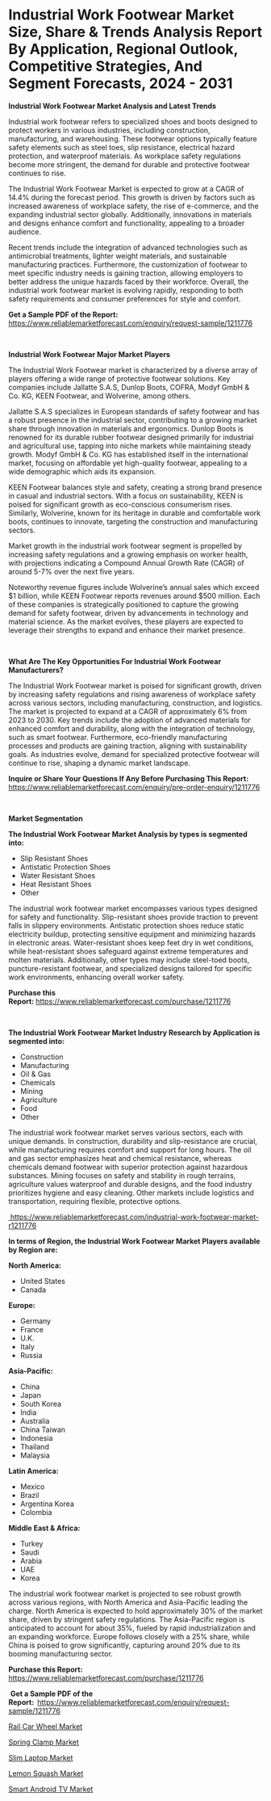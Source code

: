 <p><h1>Industrial Work Footwear Market Size, Share & Trends Analysis Report By Application, Regional Outlook, Competitive Strategies, And Segment Forecasts, 2024 - 2031</h1></p><p><strong>Industrial Work Footwear Market Analysis and Latest Trends</strong></p>
<p><p>Industrial work footwear refers to specialized shoes and boots designed to protect workers in various industries, including construction, manufacturing, and warehousing. These footwear options typically feature safety elements such as steel toes, slip resistance, electrical hazard protection, and waterproof materials. As workplace safety regulations become more stringent, the demand for durable and protective footwear continues to rise.</p><p>The Industrial Work Footwear Market is expected to grow at a CAGR of 14.4% during the forecast period. This growth is driven by factors such as increased awareness of workplace safety, the rise of e-commerce, and the expanding industrial sector globally. Additionally, innovations in materials and designs enhance comfort and functionality, appealing to a broader audience. </p><p>Recent trends include the integration of advanced technologies such as antimicrobial treatments, lighter weight materials, and sustainable manufacturing practices. Furthermore, the customization of footwear to meet specific industry needs is gaining traction, allowing employers to better address the unique hazards faced by their workforce. Overall, the industrial work footwear market is evolving rapidly, responding to both safety requirements and consumer preferences for style and comfort.</p></p>
<p><strong>Get a Sample PDF of the Report:&nbsp;</strong> <a href="https://www.reliablemarketforecast.com/enquiry/request-sample/1211776?utm_campaign=1129&utm_medium=2&utm_source=Github&utm_content=ia&utm_term=17122024&utm_id=industrial-work-footwear">https://www.reliablemarketforecast.com/enquiry/request-sample/1211776</a></p>
<p>&nbsp;</p>
<p><strong>Industrial Work Footwear Major Market Players</strong></p>
<p><p>The Industrial Work Footwear market is characterized by a diverse array of players offering a wide range of protective footwear solutions. Key companies include Jallatte S.A.S, Dunlop Boots, COFRA, Modyf GmbH & Co. KG, KEEN Footwear, and Wolverine, among others. </p><p>Jallatte S.A.S specializes in European standards of safety footwear and has a robust presence in the industrial sector, contributing to a growing market share through innovation in materials and ergonomics. Dunlop Boots is renowned for its durable rubber footwear designed primarily for industrial and agricultural use, tapping into niche markets while maintaining steady growth. Modyf GmbH & Co. KG has established itself in the international market, focusing on affordable yet high-quality footwear, appealing to a wide demographic which aids its expansion.</p><p>KEEN Footwear balances style and safety, creating a strong brand presence in casual and industrial sectors. With a focus on sustainability, KEEN is poised for significant growth as eco-conscious consumerism rises. Similarly, Wolverine, known for its heritage in durable and comfortable work boots, continues to innovate, targeting the construction and manufacturing sectors.</p><p>Market growth in the industrial work footwear segment is propelled by increasing safety regulations and a growing emphasis on worker health, with projections indicating a Compound Annual Growth Rate (CAGR) of around 5-7% over the next five years. </p><p>Noteworthy revenue figures include Wolverine’s annual sales which exceed $1 billion, while KEEN Footwear reports revenues around $500 million. Each of these companies is strategically positioned to capture the growing demand for safety footwear, driven by advancements in technology and material science. As the market evolves, these players are expected to leverage their strengths to expand and enhance their market presence.</p></p>
<p>&nbsp;</p>
<p><strong>What Are The Key Opportunities For Industrial Work Footwear Manufacturers?</strong></p>
<p><p>The Industrial Work Footwear market is poised for significant growth, driven by increasing safety regulations and rising awareness of workplace safety across various sectors, including manufacturing, construction, and logistics. The market is projected to expand at a CAGR of approximately 6% from 2023 to 2030. Key trends include the adoption of advanced materials for enhanced comfort and durability, along with the integration of technology, such as smart footwear. Furthermore, eco-friendly manufacturing processes and products are gaining traction, aligning with sustainability goals. As industries evolve, demand for specialized protective footwear will continue to rise, shaping a dynamic market landscape.</p></p>
<p><strong>Inquire or Share Your Questions If Any Before Purchasing This Report:</strong> <a href="https://www.reliablemarketforecast.com/enquiry/pre-order-enquiry/1211776?utm_campaign=1129&utm_medium=2&utm_source=Github&utm_content=ia&utm_term=17122024&utm_id=industrial-work-footwear">https://www.reliablemarketforecast.com/enquiry/pre-order-enquiry/1211776</a></p>
<p>&nbsp;</p>
<p><strong>Market Segmentation</strong></p>
<p><strong>The Industrial Work Footwear Market Analysis by types is segmented into:</strong></p>
<p><ul><li>Slip Resistant Shoes</li><li>Antistatic Protection Shoes</li><li>Water Resistant Shoes</li><li>Heat Resistant Shoes</li><li>Other</li></ul></p>
<p><p>The industrial work footwear market encompasses various types designed for safety and functionality. Slip-resistant shoes provide traction to prevent falls in slippery environments. Antistatic protection shoes reduce static electricity buildup, protecting sensitive equipment and minimizing hazards in electronic areas. Water-resistant shoes keep feet dry in wet conditions, while heat-resistant shoes safeguard against extreme temperatures and molten materials. Additionally, other types may include steel-toed boots, puncture-resistant footwear, and specialized designs tailored for specific work environments, enhancing overall worker safety.</p></p>
<p><strong>Purchase this Report:&nbsp;</strong><a href="https://www.reliablemarketforecast.com/purchase/1211776?utm_campaign=1129&utm_medium=2&utm_source=Github&utm_content=ia&utm_term=17122024&utm_id=industrial-work-footwear">https://www.reliablemarketforecast.com/purchase/1211776</a></p>
<p>&nbsp;</p>
<p><strong>The Industrial Work Footwear Market Industry Research by Application is segmented into:</strong></p>
<p><ul><li>Construction</li><li>Manufacturing</li><li>Oil & Gas</li><li>Chemicals</li><li>Mining</li><li>Agriculture</li><li>Food</li><li>Other</li></ul></p>
<p><p>The industrial work footwear market serves various sectors, each with unique demands. In construction, durability and slip-resistance are crucial, while manufacturing requires comfort and support for long hours. The oil and gas sector emphasizes heat and chemical resistance, whereas chemicals demand footwear with superior protection against hazardous substances. Mining focuses on safety and stability in rough terrains, agriculture values waterproof and durable designs, and the food industry prioritizes hygiene and easy cleaning. Other markets include logistics and transportation, requiring flexible, protective options.</p></p>
<p><a href="https://www.reliablemarketforecast.com/industrial-work-footwear-market-r1211776?utm_campaign=1129&utm_medium=2&utm_source=Github&utm_content=ia&utm_term=17122024&utm_id=industrial-work-footwear">&nbsp;https://www.reliablemarketforecast.com/industrial-work-footwear-market-r1211776</a></p>
<p><strong>In terms of Region, the Industrial Work Footwear Market Players available by Region are:</strong></p>
<p>
    <p> <strong> North America: </strong>
        <ul>
            <li>United States</li>
            <li>Canada</li>
        </ul>
        </p> 
    <p> <strong> Europe: </strong>
        <ul>
            <li>Germany</li>
            <li>France</li>
            <li>U.K.</li>
            <li>Italy</li>
            <li>Russia</li>
        </ul>
        </p> 
    <p> <strong> Asia-Pacific: </strong>
        <ul>
            <li>China</li>
            <li>Japan</li>
            <li>South Korea</li>
            <li>India</li>
            <li>Australia</li>
            <li>China Taiwan</li>
            <li>Indonesia</li>
            <li>Thailand</li>
            <li>Malaysia</li>
        </ul>
        </p> 
    <p> <strong> Latin America: </strong>
        <ul>
            <li>Mexico</li>
            <li>Brazil</li>
            <li>Argentina Korea</li>
            <li>Colombia</li>
        </ul>
        </p> 
    <p> <strong> Middle East & Africa: </strong>
        <ul>
            <li>Turkey</li>
            <li>Saudi</li>
            <li>Arabia</li>
            <li>UAE</li>
            <li>Korea</li>
        </ul>
    </p>
    </p>
<p><p>The industrial work footwear market is projected to see robust growth across various regions, with North America and Asia-Pacific leading the charge. North America is expected to hold approximately 30% of the market share, driven by stringent safety regulations. The Asia-Pacific region is anticipated to account for about 35%, fueled by rapid industrialization and an expanding workforce. Europe follows closely with a 25% share, while China is poised to grow significantly, capturing around 20% due to its booming manufacturing sector.</p></p>
<p><strong>Purchase this Report: </strong><a href="https://www.reliablemarketforecast.com/purchase/1211776?utm_campaign=1129&utm_medium=2&utm_source=Github&utm_content=ia&utm_term=17122024&utm_id=industrial-work-footwear">https://www.reliablemarketforecast.com/purchase/1211776</a></p>
<p>&nbsp;<strong>Get a Sample PDF of the Report:&nbsp;&nbsp;</strong><a href="https://www.reliablemarketforecast.com/enquiry/request-sample/1211776?utm_campaign=1129&utm_medium=2&utm_source=Github&utm_content=ia&utm_term=17122024&utm_id=industrial-work-footwear">https://www.reliablemarketforecast.com/enquiry/request-sample/1211776</a></p>
<p><strong></strong></p>
<p><p><a href="https://www.linkedin.com/pulse/driving-forces-global-rail-car-wheel-market-trends-applications-qj28e?utm_campaign=1129&utm_medium=2&utm_source=Github&utm_content=ia&utm_term=17122024&utm_id=industrial-work-footwear">Rail Car Wheel Market</a></p><p><a href="https://www.linkedin.com/pulse/spring-clamp-market-growth-insights-sales-channels-penetration-ygvaf?utm_campaign=1129&utm_medium=2&utm_source=Github&utm_content=ia&utm_term=17122024&utm_id=industrial-work-footwear">Spring Clamp Market</a></p><p><a href="https://www.linkedin.com/pulse/slim-laptop-market-size-type-product-global-industry-analysis-hff7f?utm_campaign=1129&utm_medium=2&utm_source=Github&utm_content=ia&utm_term=17122024&utm_id=industrial-work-footwear">Slim Laptop Market</a></p><p><a href="https://www.linkedin.com/pulse/consumer-behavior-shifts-lemon-squash-market-demand-analysis-eul9e?utm_campaign=1129&utm_medium=2&utm_source=Github&utm_content=ia&utm_term=17122024&utm_id=industrial-work-footwear">Lemon Squash Market</a></p><p><a href="https://www.linkedin.com/pulse/global-smart-android-tv-marketprofits-competitive-strategiesmarket-p9vnf?utm_campaign=1129&utm_medium=2&utm_source=Github&utm_content=ia&utm_term=17122024&utm_id=industrial-work-footwear">Smart Android TV Market</a></p></p>